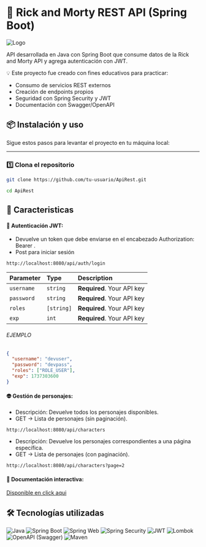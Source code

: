 
# 🚀 Rick and Morty REST API (Spring Boot)


![Logo](https://saasradar.b-cdn.net/wp-content/uploads/2022/03/api_rest.png)


API desarrollada en Java con Spring Boot que consume datos de la Rick and Morty API
y agrega autenticación con JWT.

💡 Este proyecto fue creado con fines educativos para practicar:


- Consumo de servicios REST externos
- Creación de endpoints propios
- Seguridad con Spring Security y JWT
- Documentación con Swagger/OpenAPI


## 📦 Instalación y uso

Sigue estos pasos para levantar el proyecto en tu máquina local:

---

### 1️⃣ Clona el repositorio

```bash
git clone https://github.com/tu-usuario/ApiRest.git

cd ApiRest
```



## 📌 Caracteristicas

#### 🔑 Autenticación JWT:

-  Devuelve un token que debe enviarse en el encabezado Authorization: Bearer <token>.
- Post para iniciar sesión

```http 
http://localhost:8080/api/auth/login
```

| Parameter  | Type       | Description                |
|:-----------|:-----------| :------------------------- |
| `username` | `string`   | **Required**. Your API key |
| `password` | `string`   | **Required**. Your API key |
| `roles`    | `[string]` | **Required**. Your API key |
| `exp`      | `int`      | **Required**. Your API key |


###### EJEMPLO
```json
{
  "username": "devuser",
  "password": "devpass",
  "roles": ["ROLE_USER"],
  "exp": 1737303600
}

```


#### 👽 Gestión de personajes:

- Descripción: Devuelve todos los personajes disponibles.
- GET → Lista de personajes (sin paginación).

```http
http://localhost:8080/api/characters
```


- Descripción: Devuelve los personajes correspondientes a una página específica.
- GET → Lista de personajes (con paginación).

```http
http://localhost:8080/api/characters?page=2
```


#### 📝 Documentación interactiva:

[Disponible en click aqui](http://localhost:8080/swagger-ui.html)


## 🛠️ Tecnologías utilizadas

![Java](https://img.shields.io/badge/Java-21-007396?style=for-the-badge&logo=openjdk&logoColor=white)
![Spring Boot](https://img.shields.io/badge/Spring%20Boot-3.5.4-6DB33F?style=for-the-badge&logo=springboot&logoColor=white)
![Spring Web](https://img.shields.io/badge/Spring%20Web-6DB33F?style=for-the-badge&logo=spring&logoColor=white)
![Spring Security](https://img.shields.io/badge/Spring%20Security-6DB33F?style=for-the-badge&logo=springsecurity&logoColor=white)
![JWT](https://img.shields.io/badge/JWT-Java%20JSON%20Web%20Token-000000?style=for-the-badge&logo=jsonwebtokens&logoColor=white)
![Lombok](https://img.shields.io/badge/Lombok-BC322C?style=for-the-badge&logo=lombok&logoColor=white)
![OpenAPI (Swagger)](https://img.shields.io/badge/OpenAPI%20%2F%20Swagger-85EA2D?style=for-the-badge&logo=swagger&logoColor=black)
![Maven](https://img.shields.io/badge/Maven-A42E2B?style=for-the-badge&logo=apachemaven&logoColor=white)





